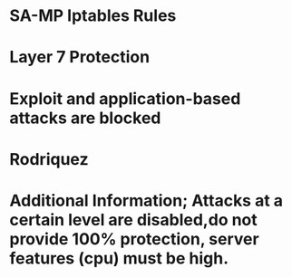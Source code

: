 # SA-MP Iptables Rules
# Layer 7 Protection
# Exploit and application-based attacks are blocked
# Rodriquez
# Additional Information; Attacks at a certain level are disabled,do not provide 100% protection, server features (cpu) must be high.
